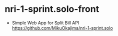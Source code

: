 # nri-1-sprint.solo-front

- Simple Web App for Split Bill API  
https://github.com/MikuOkajima/nri-1-sprint.solo
